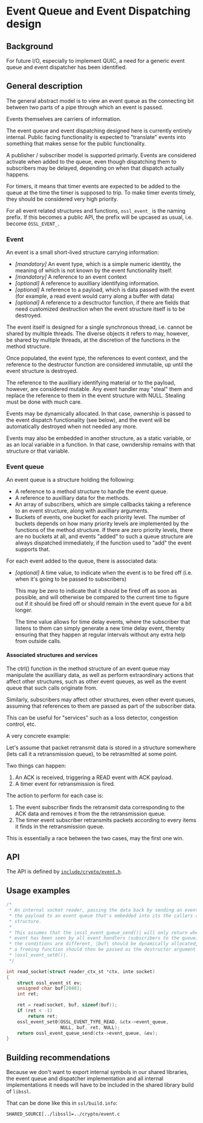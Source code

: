 Event Queue and Event Dispatching design
========================================

Background
----------

For future I/O, especially to implement QUIC, a need for a generic event
queue and event dispatcher has been identified.

General description
-------------------

The general abstract model is to view an event queue as the connecting bit
between two parts of a pipe through which an event is passed.

Events themselves are carriers of information.

The event queue and event dispatching designed here is currently entirely
internal.  Public facing functionality is expected to "translate" events
into something that makes sense for the public functionality.

A publisher / subscriber model is supported primarly.  Events are considered
activate when added to the queue, even though dispatching them to subscribers
may be delayed, depending on when that dispatch actually happens.

For timers, it means that timer events are expected to be added to the queue
at the time the timer is supposed to trip.  To make timer events timely,
they should be considered very high priority.

For all event related structures and functions, `ossl_event_` is the naming
prefix.  If this becomes a public API, the prefix will be upcased as usual,
i.e. become `OSSL_EVENT_`.

### Event

An event is a small short-lived structure carrying information:

-   *[mandatory]* An event type, which is a simple numeric identity, the
    meaning of which is not known by the event functionality itself.
-   *[mandatory]* A reference to an event context
-   *[optional]* A reference to auxilliary identifying information.
-   *[optional]* A reference to a payload, which is data passed with the
    event (for example, a read event would carry along a buffer with data)
-   *[optional]* A reference to a desctructor function, if there are fields
    that need customized destruction when the event structure itself is to
    be destroyed.

The event itself is designed for a single synchronous thread, i.e. cannot be
shared by multiple threads.  The diverse objects it refers to may, however,
be shared by multiple threads, at the discretion of the functions in the
method structure.

Once populated, the event type, the references to event context, and the
reference to the destructor function are considered immutable, up until the
event structure is destroyed.

The reference to the auxilliary identifying material or to the payload,
however, are considered mutable.  Any event handler may "steal" them and
replace the reference to them in the event structure with NULL.  Stealing
must be done with much care.

Events may be dynamically allocated.  In that case, ownership is passed to
the event dispatch functionality (see below), and the event will be
automatically destroyed when not needed any more.

Events may also be embedded in another structure, as a static variable, or
as an local variable in a function.  In that case, owndership remains with
that structure or that variable.

### Event queue

An event queue is a structure holding the following:

-   A reference to a method structure to handle the event queue.
-   A reference to auxilliary data for the methods.
-   An array of subscribers, which are simple callbacks taking a reference
    to an event structure, along with auxilliary arguments.
-   Buckets of events, one bucket for each priority level.  The number of
    buckets depends on how many priority levels are implemented by the
    functions of the method structure.
    If there are zero priority levels, there are no buckets at all, and
    events "added" to such a queue structure are always dispatched
    immediately, if the function used to "add" the event supports that.

For each event added to the queue, there is associated data:

-   *[optional]* A time value, to indicate when the event is to be fired
    off (i.e. when it's going to be passed to subscribers)

    This may be zero to indicate that it should be fired off as soon as
    possible, and will otherwise be compared to the current time to figure
    out if it should be fired off or should remain in the event queue for a
    bit longer.

    The time value allows for time delay events, where the subscriber that
    listens to them can simply generate a new time delay event, thereby
    ensuring that they happen at regular intervals without any extra help
    from outside calls.

#### Associated structures and services

The ctrl() function in the method structure of an event queue may manipulate
the auxilliary data, as well as perform extraordinary actions that affect
other structures, such as other event queues, as well as the event queue
that such calls originate from.

Similarly, subscribers may affect other structures, even other event queues,
assuming that references to them are passed as part of the subscriber data.

This can be useful for "services" such as a loss detector, congestion control,
etc.

A very concrete example:

Let's assume that packet retransmit data is stored in a structure somewhere
(lets call it a retransmission queue), to be retrasmitted at some point.

Two things can happen:

1.  An ACK is received, triggering a READ event with ACK payload.
2.  A timer event for retransmission is fired.

The action to perform for each case is:

1.  The event subscriber finds the retransmit data corresponding to the ACK
    data and removes it from the the retransmission queue.
2.  The timer event subscriber retransmits packets according to every items
    it finds in the retransmission queue.

This is essentially a race between the two cases, may the first one win.

API
---

The API is defined by [`include/crypto/event.h`](../../include/crypto/event.h).

Usage examples
--------------

``` C
/*
 * An internal socket reader, passing the data back by sending an event with
 * the payload to an event queue that's embedded into its the callers context
 * structure.
 *
 * This assumes that the |ossl_event_queue_send()| will only return when the
 * event has been seen by all event handlers (subscribers to the queue).  If
 * the conditions are different, |buf| should be dynamically allocated, and
 * a freeing function should then be passed as the destructor argument to
 * |ossl_event_set0()|.
 */

int read_socket(struct reader_ctx_st *ctx, inte socket)
{
    struct ossl_event_st ev;
    unsigned char buf[2048];
    int ret;

    ret = read(socket, buf, sizeof(buf));
    if (ret < -1)
        return ret;
    ossl_event_set0(OSSL_EVENT_TYPE_READ, &ctx->event_queue,
                    NULL, buf, ret, NULL);
    return ossl_event_queue_send(ctx->event_queue, &ev);
}

```

Building recommendations
------------------------

Because we don't want to export internal symbols in our shared libraries,
the event queue and dispatcher implementation and all internal
implementations it needs will have to be included in the shared library
build of `libssl`.

That can be done like this in `ssl/build.info`:

``` text
SHARED_SOURCE[../libssl]=../crypto/event.c
```
